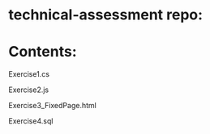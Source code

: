 # technical-assessment repo:
# Contents:

Exercise1.cs

Exercise2.js

Exercise3_FixedPage.html

Exercise4.sql
